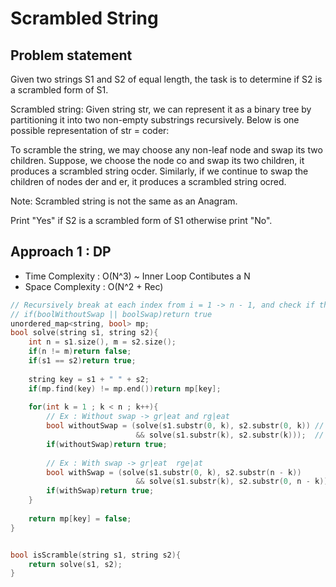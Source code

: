 # Scrambled String

## Problem statement

Given two strings S1 and S2 of equal length, the task is to determine if S2 is a scrambled form of S1.

Scrambled string: Given string str, we can represent it as a binary tree by partitioning it into two non-empty substrings recursively.
Below is one possible representation of str = coder:
 
To scramble the string, we may choose any non-leaf node and swap its two children. 
Suppose, we choose the node co and swap its two children, it produces a scrambled string ocder.
Similarly, if we continue to swap the children of nodes der and er, it produces a scrambled string ocred.

Note: Scrambled string is not the same as an Anagram.

Print "Yes" if S2 is a scrambled form of S1 otherwise print "No".

## Approach 1 : DP

- Time Complexity : O(N^3) ~ Inner Loop Contibutes a N
- Space Complexity : O(N^2 + Rec)

```cpp
// Recursively break at each index from i = 1 -> n - 1, and check if ther are scrambeled or not
// if(boolWithoutSwap || boolSwap)return true
unordered_map<string, bool> mp;
bool solve(string s1, string s2){
    int n = s1.size(), m = s2.size();
    if(n != m)return false;
    if(s1 == s2)return true;
    
    string key = s1 + " " + s2;
    if(mp.find(key) != mp.end())return mp[key];
    
    for(int k = 1 ; k < n ; k++){
        // Ex : Without swap -> gr|eat and rg|eat
        bool withoutSwap = (solve(s1.substr(0, k), s2.substr(0, k)) // First part
                            && solve(s1.substr(k), s2.substr(k)));  // Second part
        if(withoutSwap)return true;
                    
        // Ex : With swap -> gr|eat  rge|at                  
        bool withSwap = (solve(s1.substr(0, k), s2.substr(n - k)) 
                            && solve(s1.substr(k), s2.substr(0, n - k)));
        if(withSwap)return true;
    }
    
    return mp[key] = false;
}


bool isScramble(string s1, string s2){
    return solve(s1, s2);
}
```